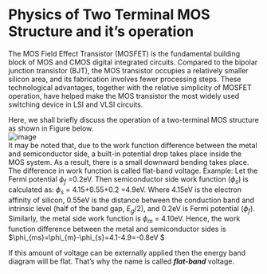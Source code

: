 # Physics of Two Terminal MOS Structure and it’s operation
The MOS Field Effect Transistor (MOSFET) is the fundamental building block of MOS and CMOS digital integrated circuits. Compared to the bipolar junction transistor (BJT), the MOS transistor occupies a relatively smaller silicon area, and its fabrication involves fewer processing steps. These technological advantages, together with the relative simplicity of MOSFET operation, have helped make the MOS transistor the most widely used switching device in LSI and VLSI circuits.

Here, we shall briefly discuss the operation of a two-terminal MOS structure as shown in Figure below.<br>
![image](https://github.com/charlie2951/vlsi/assets/90516512/29a5dd58-bc71-4fee-88cb-349df63b1f65)
<br>
It may be noted that, due to the work function difference between the metal and semiconductor side, a built-in potential drop takes place inside the MOS system. As a result, there is a small downward bending takes place. The difference in work function is called flat-band voltage.
Example: Let the Fermi potential $\phi_f$ =0.2eV.  Then semiconductor side work function ($\phi_s$) is calculated as: $\phi_s$ = 4.15+0.55+0.2 =4.9eV. Where 4.15eV is the electron affinity of silicon, 0.55eV is the distance between the conduction band and intrinsic level (half of the band gap, $E_g/2$), and 0.2eV is Fermi potential ($\phi_f$). Similarly, the metal side work function is $\phi_m$ = 4.10eV.</div>
Hence, the work function difference between the metal and semiconductor sides is
$\phi_{ms}=\phi_{m}-\phi_{s}=4.1-4.9=-0.8eV $
<div></div>
<div>If this amount of voltage can be externally applied then the energy band diagram will be flat. That&#8217;s why the name is called <strong><em>flat-band</em></strong> voltage.</div>

